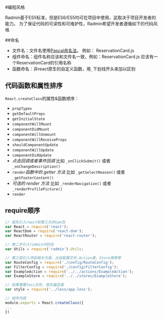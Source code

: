 #编程风格

Radmin基于ES5标准，但是ES6/ES5均可在项目中使用，这取决于项目开发者的能力。
为了保证代码的可读性和可维护性，Radmin希望开发者遵循如下的代码风格

##命名

* 文件名：文件名使用[Pascal命名法](https://zh.wikipedia.org/wiki/%E5%B8%95%E6%96%AF%E5%8D%A1%E5%91%BD%E5%90%8D%E6%B3%95)。 例如： ReservationCard.js
* 组件命名：组件名称应该和文件名一致，例如：ReservationCard.js 应该有一个ReservationCard的引用名称
* 函数命名：非react原生的自定义函数，用`_`下划线开头来加以区别

## 代码函数和属性排序

  `React.createClass`的属性&函数顺序：

* `propTypes`
* `getDefaultProps`
* `getInitialState`
* `componentWillMount`
* `componentDidMount`
* `componentWillUnmount`
* `componentWillReceiveProps`
* `shouldComponentUpdate`
* `componentWillUpdate`
* `componentDidUpdate`
* *点击回调或者事件回调* 比如 `_onClickSubmit()` 或者 `_onChangeDescription()`
* *`render`函数中的 getter 方法* 比如 `_getSelectReason()` 或者 `_getFooterContent()`
* *可选的 render 方法* 比如 `_renderNavigation()` 或者 `_renderProfilePicture()`
* `render`

## require顺序
```js
// 首先引入react和第三方的npm包
var React = require('react');
var ReactDom = require('react-dom');
var ReactRouter = require('react-router');

// 第二步引入radmin代码包
var Utils = require('radmin').Utils;

// 第三部引入项目相关内容，比如配置文件,Action类，Store类等等
var RouteConfig = require('./config/RouteConfig');
var FilterConfig = require('./config/FilterConfig');
var ExampleAction = require('../../actions/ExampleAction');
var ExampleStore = require('../../stores/ExampleStore');

// 如果需要less文件，放在最后面
var style = require('../less/app.less');

// 组件内容
module.exports = React.createClass({
...
})
```
